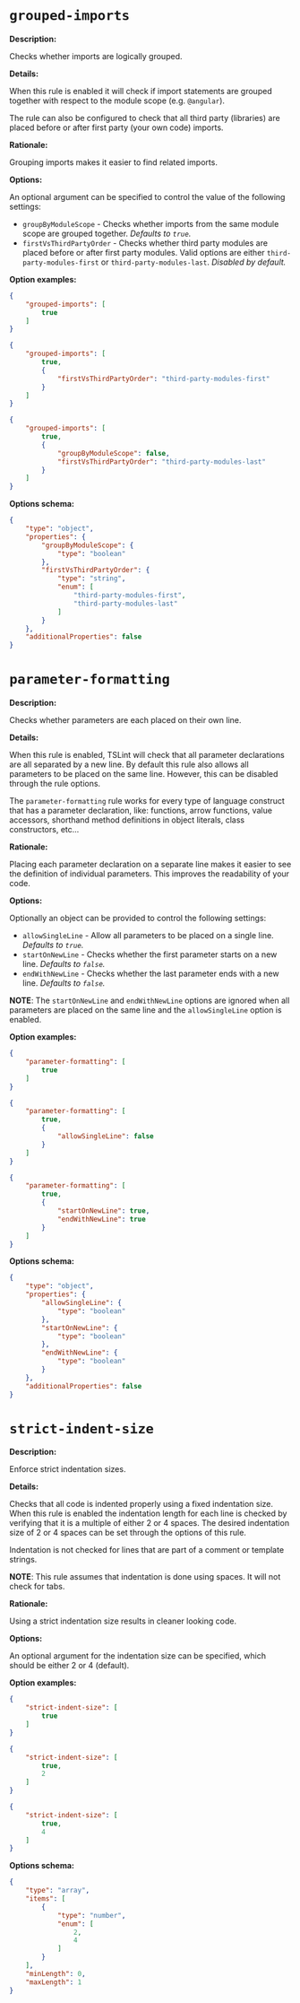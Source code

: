 # `grouped-imports`

**Description:**

Checks whether imports are logically grouped.

**Details:**

When this rule is enabled it will check if import statements are grouped together with respect to the module scope
(e.g. `@angular`).

The rule can also be configured to check that all third party (libraries) are placed before or after first party (your own code)
imports.

**Rationale:**

Grouping imports makes it easier to find related imports.

**Options:**

An optional argument can be specified to control the value of the following settings:

* `groupByModuleScope` - Checks whether imports from the same module scope are grouped together. _Defaults to `true`._
* `firstVsThirdPartyOrder` - Checks whether third party modules are placed before or after first party modules.
  Valid options are either `third-party-modules-first` or `third-party-modules-last`. _Disabled by default._

**Option examples:**

```json
{
    "grouped-imports": [
        true
    ]
}
```

```json
{
    "grouped-imports": [
        true,
        {
            "firstVsThirdPartyOrder": "third-party-modules-first"
        }
    ]
}
```

```json
{
    "grouped-imports": [
        true,
        {
            "groupByModuleScope": false,
            "firstVsThirdPartyOrder": "third-party-modules-last"
        }
    ]
}
```

**Options schema:**

```json
{
    "type": "object",
    "properties": {
        "groupByModuleScope": {
            "type": "boolean"
        },
        "firstVsThirdPartyOrder": {
            "type": "string",
            "enum": [
                "third-party-modules-first",
                "third-party-modules-last"
            ]
        }
    },
    "additionalProperties": false
}
```

# `parameter-formatting`

**Description:**

Checks whether parameters are each placed on their own line.

**Details:**

When this rule is enabled, TSLint will check that all parameter declarations are all separated by a new line.
By default this rule also allows all parameters to be placed on the same line.
However, this can be disabled through the rule options.

The `parameter-formatting` rule works for every type of language construct that has a parameter declaration, like:
functions, arrow functions, value accessors, shorthand method definitions in object literals, class constructors, etc...

**Rationale:**

Placing each parameter declaration on a separate line makes it easier to see the definition of individual parameters.
This improves the readability of your code.

**Options:**

Optionally an object can be provided to control the following settings:

* `allowSingleLine` - Allow all parameters to be placed on a single line. _Defaults to `true`._
* `startOnNewLine` - Checks whether the first parameter starts on a new line. _Defaults to `false`._
* `endWithNewLine` - Checks whether the last parameter ends with a new line. _Defaults to `false`._

**NOTE**: The `startOnNewLine` and `endWithNewLine` options are ignored when all parameters are placed on the same line and
the `allowSingleLine` option is enabled.

**Option examples:**

```json
{
    "parameter-formatting": [
        true
    ]
}
```

```json
{
    "parameter-formatting": [
        true,
        {
            "allowSingleLine": false
        }
    ]
}
```

```json
{
    "parameter-formatting": [
        true,
        {
            "startOnNewLine": true,
            "endWithNewLine": true
        }
    ]
}
```

**Options schema:**

```json
{
    "type": "object",
    "properties": {
        "allowSingleLine": {
            "type": "boolean"
        },
        "startOnNewLine": {
            "type": "boolean"
        },
        "endWithNewLine": {
            "type": "boolean"
        }
    },
    "additionalProperties": false
}
```

# `strict-indent-size`

**Description:**

Enforce strict indentation sizes.

**Details:**

Checks that all code is indented properly using a fixed indentation size.
When this rule is enabled the indentation length for each line is checked
by verifying that it is a multiple of either 2 or 4 spaces.
The desired indentation size of 2 or 4 spaces can be set through the options of this rule.

Indentation is not checked for lines that are part of a comment or template strings.

**NOTE**: This rule assumes that indentation is done using spaces. It will not check for tabs.

**Rationale:**

Using a strict indentation size results in cleaner looking code.

**Options:**

An optional argument for the indentation size can be specified, which should be either 2 or 4 (default).

**Option examples:**

```json
{
    "strict-indent-size": [
        true
    ]
}
```

```json
{
    "strict-indent-size": [
        true,
        2
    ]
}
```

```json
{
    "strict-indent-size": [
        true,
        4
    ]
}
```

**Options schema:**

```json
{
    "type": "array",
    "items": [
        {
            "type": "number",
            "enum": [
                2,
                4
            ]
        }
    ],
    "minLength": 0,
    "maxLength": 1
}
```
